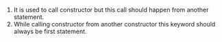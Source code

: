 1. It is used to call constructor but this call should happen from another statement.
2. While calling constructor from another constructor this keyword should always be first statement.